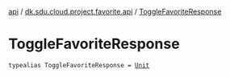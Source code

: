 [api](../index.md) / [dk.sdu.cloud.project.favorite.api](index.md) / [ToggleFavoriteResponse](./-toggle-favorite-response.md)

# ToggleFavoriteResponse

`typealias ToggleFavoriteResponse = `[`Unit`](https://kotlinlang.org/api/latest/jvm/stdlib/kotlin/-unit/index.html)